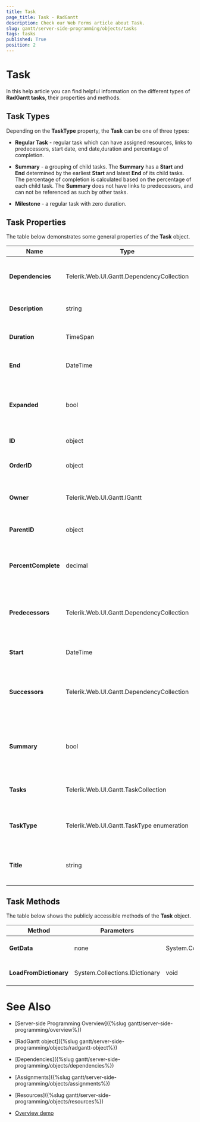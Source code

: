 ```yaml
---
title: Task
page_title: Task - RadGantt
description: Check our Web Forms article about Task.
slug: gantt/server-side-programming/objects/tasks
tags: tasks
published: True
position: 2
---
```


# Task


In this help article you can find helpful information on the different types of **RadGantt tasks**, their properties and methods.


## Task Types

Depending on the **TaskType** property, the **Task** can be one of three types:

* **Regular Task** - regular task which can have assigned resources, links to predecessors, start date, end date,duration and percentage of completion.

* **Summary** - a grouping of child tasks. The **Summary** has a **Start** and **End** determined by the earliest **Start** and latest **End** of its child tasks. The percentage of completion is calculated based on the percentage of each child task. The **Summary** does not have links to predecessors, and can not be referenced as such by other tasks.

* **Milestone** - a regular task with zero duration.


## Task Properties

The table below demonstrates some general properties of the **Task** object.

| Name | Type | Description |
| ------ | ------ | ------ |
| **Dependencies** |Telerik.Web.UI.Gantt.DependencyCollection|Gets a collection of dependencies to other tasks.|
| **Description** |string|Gets or sets the task description.|
| **Duration** |TimeSpan|Gets a value indicating the duration of the task.|
| **End** |DateTime|Gets or sets the end time of the task.|
| **Expanded** |bool|Gets or sets a value that determines whether the tasks is expanded in the **TreeList**.|
| **ID** |object|Gets or sets **Task** ID.|
| **OrderID** |object|Gets or sets **OrderID** field used by sort operations.|
| **Owner** |Telerik.Web.UI.Gantt.IGantt|Gets or sets the **Gantt** that is owner of the task.|
| **ParentID** |object|Gets or sets pointer to the parent task using its ID.|
| **PercentComplete** |decimal|Gets a value in percent indicating the task completion.|
| **Predecessors** |Telerik.Web.UI.Gantt.DependencyCollection|Gets a collection of the dependencies that are predecessors of the task.|
| **Start** |DateTime|Gets or sets the start time of the task.|
| **Successors** |Telerik.Web.UI.Gantt.DependencyCollection|Gets a collection of the dependencies that are successors of the task.|
| **Summary** |bool|Gets a boolean value indicating whether the task is a summary task.|
| **Tasks** |Telerik.Web.UI.Gantt.TaskCollection|Gets all children tasks of the current task.|
| **TaskType** |Telerik.Web.UI.Gantt.TaskType enumeration|Gets a value that determines the type of the task.|
| **Title** |string|Gets or sets a value that determines the title of the task.|


## Task Methods

The table below shows the publicly accessible methods of the **Task** object.

| Method | Parameters | Return type | Description |
| ------ | ------ | ------ | ------ |
| **GetData** |none|System.Collections.Specialized.IOrderedDictionary|Returns the Task data as an OrdrederDictionary.|
| **LoadFromDictionary** |System.Collections.IDictionary|void|Loads the **Task** data from a Dictionary.|




# See Also

 * [Server-side Programming Overview]({%slug gantt/server-side-programming/overview%})
 
 * [RadGantt object]({%slug gantt/server-side-programming/objects/radgantt-object%})

 * [Dependencies]({%slug gantt/server-side-programming/objects/dependencies%})
 
 * [Assignments]({%slug gantt/server-side-programming/objects/assignments%})

 * [Resources]({%slug gantt/server-side-programming/objects/resources%})

 * [Overview demo](https://demos.telerik.com/aspnet-ajax/gantt/examples/overview/defaultcs.aspx)
 
